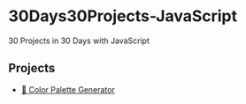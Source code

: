 # 30Days30Projects-JavaScript
30 Projects in 30 Days with JavaScript

## Projects
- [🌈 Color Palette Generator](https://colooro.netlify.app/)
